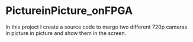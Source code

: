 # PictureinPicture_onFPGA
In this project I create a source code to merge two different 720p cameras in picture in picture  and show them in the screen.
